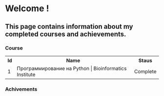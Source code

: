 <h1> Welcome !</h1>

<h2>This page contains information about my completed courses and achievements.</h2>
<h3>Course</h3>
<table>
  <tr>
    <th>Id</th>
    <th>Name</th>
    <th>Staus</th>
  </tr>
  <tr>
    <td>1</td>
    <td>Программирование на Python | Bioinformatics Institute</td>
    <td>Complete</td>
  </tr>
  </table>
<h3> Achivements</h3> 

  
